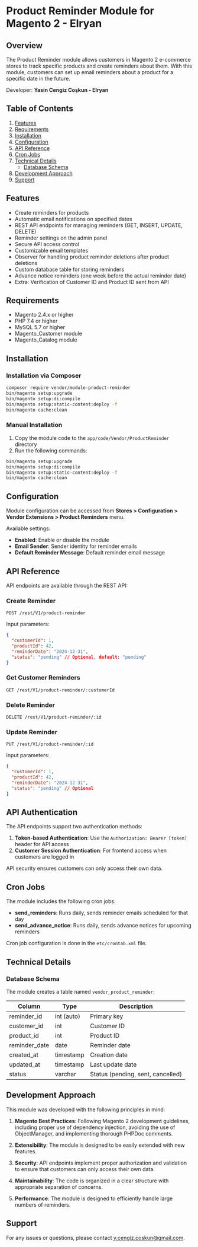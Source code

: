 # Product Reminder Module for Magento 2 - Elryan

## Overview

The Product Reminder module allows customers in Magento 2 e-commerce stores to track specific products and create reminders about them. With this module, customers can set up email reminders about a product for a specific date in the future.

Developer: **Yasin Cengiz Coşkun - Elryan**

## Table of Contents
1. [Features](#features)
2. [Requirements](#requirements)
3. [Installation](#installation)
4. [Configuration](#configuration)
5. [API Reference](#api-reference)
6. [Cron Jobs](#cron-jobs)
7. [Technical Details](#technical-details)
   - [Database Schema](#database-schema)
8. [Development Approach](#development-approach)
9. [Support](#support)

## Features

- Create reminders for products
- Automatic email notifications on specified dates
- REST API endpoints for managing reminders (GET, INSERT, UPDATE, DELETE)
- Reminder settings on the admin panel
- Secure API access control
- Customizable email templates
- Observer for handling product reminder deletions after product deletions
- Custom database table for storing reminders
- Advance notice reminders (one week before the actual reminder date)
- Extra: Verification of Customer ID and Product ID sent from API

## Requirements

- Magento 2.4.x or higher
- PHP 7.4 or higher
- MySQL 5.7 or higher
- Magento_Customer module
- Magento_Catalog module

## Installation

### Installation via Composer

```bash
composer require vendor/module-product-reminder
bin/magento setup:upgrade
bin/magento setup:di:compile
bin/magento setup:static-content:deploy -f
bin/magento cache:clean
```

### Manual Installation

1. Copy the module code to the `app/code/Vendor/ProductReminder` directory
2. Run the following commands:

```bash
bin/magento setup:upgrade
bin/magento setup:di:compile
bin/magento setup:static-content:deploy -f
bin/magento cache:clean
```

## Configuration

Module configuration can be accessed from **Stores > Configuration > Vendor Extensions > Product Reminders** menu.

Available settings:

- **Enabled**: Enable or disable the module
- **Email Sender**: Sender identity for reminder emails
- **Default Reminder Message**: Default reminder email message


## API Reference

API endpoints are available through the REST API:

### Create Reminder

```
POST /rest/V1/product-reminder
```

Input parameters:
```json
{
  "customerId": 1,
  "productId": 42,
  "reminderDate": "2024-12-31",
  "status": "pending" // Optional, default: "pending"
}
```

### Get Customer Reminders

```
GET /rest/V1/product-reminder/:customerId
```

### Delete Reminder

```
DELETE /rest/V1/product-reminder/:id
```

### Update Reminder

```
PUT /rest/V1/product-reminder/:id
```

Input parameters:
```json
{
  "customerId": 1,
  "productId": 42,
  "reminderDate": "2024-12-31",
  "status": "pending" // Optional
}
```

## API Authentication

The API endpoints support two authentication methods:

1. **Token-based Authentication**: Use the `Authorization: Bearer [token]` header for API access
2. **Customer Session Authentication**: For frontend access when customers are logged in

API security ensures customers can only access their own data.

## Cron Jobs

The module includes the following cron jobs:

- **send_reminders**: Runs daily, sends reminder emails scheduled for that day
- **send_advance_notice**: Runs daily, sends advance notices for upcoming reminders

Cron job configuration is done in the `etc/crontab.xml` file.

## Technical Details

### Database Schema

The module creates a table named `vendor_product_reminder`:

| Column          | Type          | Description                                   |
|-----------------|---------------|-----------------------------------------------|
| reminder_id     | int (auto)    | Primary key                                   |
| customer_id     | int           | Customer ID                                   |
| product_id      | int           | Product ID                                    |
| reminder_date   | date          | Reminder date                                 |
| created_at      | timestamp     | Creation date                                 |
| updated_at      | timestamp     | Last update date                              |
| status          | varchar       | Status (pending, sent, cancelled)             |


## Development Approach

This module was developed with the following principles in mind:

1. **Magento Best Practices**: Following Magento 2 development guidelines, including proper use of dependency injection, avoiding the use of ObjectManager, and implementing thorough PHPDoc comments.

2. **Extensibility**: The module is designed to be easily extended with new features.

3. **Security**: API endpoints implement proper authorization and validation to ensure that customers can only access their own data.

4. **Maintainability**: The code is organized in a clear structure with appropriate separation of concerns.

5. **Performance**: The module is designed to efficiently handle large numbers of reminders.

## Support

For any issues or questions, please contact [y.cengiz.coskun@gmail.com](mailto:y.cengiz.coskun@gmail.com).